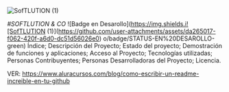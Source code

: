 
![SofTLUTION (1)](https://github.com/user-attachments/assets/ffc9ba75-31c2-42e0-bf33-bd29f2e2c5d9)


<em> #SOFTLUTION & CO  </em>
![Badge en Desarollo](https://img.shields.i![SofTLUTION (1)](https://github.com/user-attachments/assets/da265017-f062-420f-a6d0-dc51d56026e0)
o/badge/STATUS-EN%20DESAROLLO-green) <html br>
Índice;
Descripción del Proyecto;
Estado del proyecto;
Demostración de funciones y aplicaciones;
Acceso al Proyecto;
Tecnologías utilizadas;
Personas Contribuyentes;
Personas Desarrolladoras del Proyecto;
Licencia.

VER: https://www.aluracursos.com/blog/como-escribir-un-readme-increible-en-tu-github
